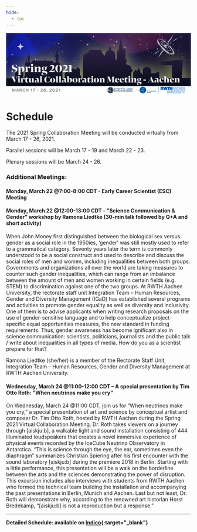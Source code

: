 ```yaml
---
hide:
  - toc
---
```


![Spring 2021 Virtual Collaboration Meeting - Aachen](2021_Spring-Collab_Web-Banner_Draft-4-01.jpg)

# Schedule

The 2021 Spring Collaboration Meeting will be conducted virtually from March 17 - 26, 2021. 

Parallel sessions will be March 17 - 19 and March 22 - 23.

Plenary sessions will be March 24 - 26.

### Additional Meetings:

#### Monday, March 22 @7:00-8:00 CDT - Early Career Scientist (ESC) Meeting

#### Monday, March 22 @12:00-13:00 CDT - "Science Communication & Gender" workshop by Ramona Liedtke (30-min talk followed by Q+A and short activity)

When John Money first distinguished between the biological sex versus gender 
as a social role in the 1950ies, ‘gender’ was still mostly used to refer to a 
grammatical category. Seventy years later the term is commonly understood to 
be a social construct and used to describe and discuss the social roles of 
men and women, including inequalities between both groups. Governments and 
organizations all over the world are taking measures to counter such gender 
inequalities, which can range from an imbalance between the amount of men 
and women working in certain fields (e.g. STEM) to discrimination against 
one of the two groups. At RWTH Aachen University, the rectorate staff unit
Integration Team – Human Resources, Gender and Diversity Management (IGaD) 
has established several programs and activities to promote gender equality 
as well as diversity and inclusivity. One of them is to advise applicants 
when writing research proposals on the use of gender-sensitive language and 
to help conceptualize project-specific equal opportunities measures, the new 
standard in funding requirements. Thus, gender awareness has become 
ignificant also in science communication: scientists, politicians, 
journalists and the public talk / write about inequalities in all types of 
media. How do you as a scientist prepare for that?

Ramona Liedtke (she/her) is a member of the Rectorate Staff Unit, Integration 
Team – Human Resources, Gender and Diversity Management at RWTH Aachen University.

#### Wednesday, March 24 @11:00-12:00 CDT – A special presentation by Tim Otto Roth: "When neutrinos make you cry"

On Wednesday, March 24 @11:00 CDT, join us for “When neutrinos make you cry,” 
a special presentation of art and science by conceptual artist and composer Dr. 
Tim Otto Roth, hosted by RWTH Aachen during the Spring 2021 Virtual Collaboration
Meeting. Dr. Roth takes viewers on a journey through [aiskju:b], a walkable light
and sound installation consisting of 444 illuminated loudspeakers that creates a 
novel immersive experience of physical events recorded by the IceCube Neutrino 
Observatory in Antarctica. “This is science through the eye, the ear, sometimes 
even the diaphragm” summarizes Christian Spiering after his first encounter with 
the sound laboratory [aiskju:b] during the premiere 2018 in Berlin. Starting with 
a little performance, this presentation will be a walk on the borderline between 
the arts and the sciences demonstrating the power of disruption. This excursion 
includes also interviews with students from RWTH Aachen who formed the technical 
team building the installation and accompanying the past presentations in Berlin, 
Munich and Aachen. Last but not least, Dr. Roth will demonstrate why, according to 
the renowned art historian Horst Bredekamp, “[aiskju:b] is not a reproduction but 
a response.”

<hr>

**Detailed Schedule: available on [Indico](https://events.icecube.wisc.edu/event/127/timetable/){:target="_blank"}**
